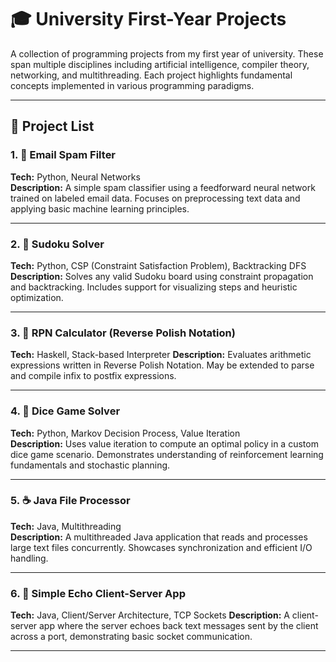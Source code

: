 # 🎓 University First-Year Projects

A collection of programming projects from my first year of university. These span multiple disciplines including artificial intelligence, compiler theory, networking, and multithreading. Each project highlights fundamental concepts implemented in various programming paradigms.

---

## 📂 Project List

### 1. 📧 Email Spam Filter
**Tech:** Python, Neural Networks  
**Description:** A simple spam classifier using a feedforward neural network trained on labeled email data. Focuses on preprocessing text data and applying basic machine learning principles.

---

### 2. 🔢 Sudoku Solver
**Tech:** Python, CSP (Constraint Satisfaction Problem), Backtracking DFS  
**Description:** Solves any valid Sudoku board using constraint propagation and backtracking. Includes support for visualizing steps and heuristic optimization.

---

### 3. 🧮 RPN Calculator (Reverse Polish Notation)
**Tech:** Haskell, Stack-based Interpreter
**Description:** Evaluates arithmetic expressions written in Reverse Polish Notation. May be extended to parse and compile infix to postfix expressions.

---

### 4. 🎲 Dice Game Solver
**Tech:** Python, Markov Decision Process, Value Iteration  
**Description:** Uses value iteration to compute an optimal policy in a custom dice game scenario. Demonstrates understanding of reinforcement learning fundamentals and stochastic planning.

---

### 5. ☕ Java File Processor
**Tech:** Java, Multithreading  
**Description:** A multithreaded Java application that reads and processes large text files concurrently. Showcases synchronization and efficient I/O handling.

---

### 6. 💬 Simple Echo Client-Server App
**Tech:** Java, Client/Server Architecture, TCP Sockets 
**Description:**  A client-server app where the server echoes back text messages sent by the client across a port, demonstrating basic socket communication.

---


